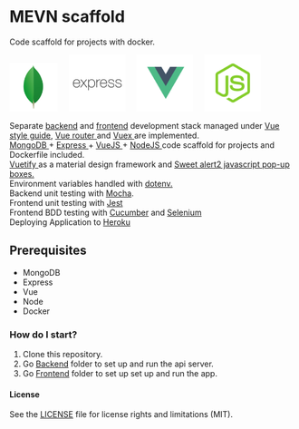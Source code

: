 # MEVN scaffold

Code scaffold for projects with docker. 

<img src="docs/mongodb-logo.png" height="85" />&nbsp;&nbsp;&nbsp;&nbsp;&nbsp;<img src="docs/expressjs-logo.png" height="100" />&nbsp;&nbsp;&nbsp;&nbsp;&nbsp;<img src="docs/vue-logo.png" height="100" />&nbsp;&nbsp;&nbsp;&nbsp;&nbsp;<img src="docs/node-logo.png" height="100" />

Separate <a href="backend/">backend</a> and <a href="frontend/">frontend</a> development stack managed under <a href="https://vuejs.org/v2/style-guide/" target="_blank"> Vue style guide</a>, <a href="https://router.vuejs.org/" target="_blank"> Vue router </a> and <a href="https://vuex.vuejs.org/" target="_blank"> Vuex </a> are implemented.</br><a href="https://www.mongodb.com/" target="_blank">MongoDB </a> + <a href="http://expressjs.com/" target="_blank">Express </a> + <a href="https://vuejs.org/" target="_blank"> VueJS </a> + <a href="https://nodejs.org/en/" target="_blank">NodeJS </a> code scaffold for projects and Dockerfile included. </br><a href="https://vuetifyjs.com/en/" target="_blank">Vuetify </a> as a material design framework and <a href="https://sweetalert2.github.io/" target="_blank">Sweet alert2 javascript pop-up boxes.</a></br> Environment variables handled with <a href="https://www.npmjs.com/package/dotenv" target="_blank">dotenv.</a></br> Backend unit testing with <a href="https://mochajs.org/" target="_blank">Mocha</a>.</a></br> Frontend unit testing with <a href="https://jestjs.io/" target="_blank">Jest</a> </br> Frontend BDD testing with <a href="https://cucumber.io/" target="_blank">Cucumber</a> and <a href="https://selenium.dev" target="_blank"> Selenium </a></br> Deploying Application to <a href="https://www.heroku.com/" target="_blank"> Heroku</a>

## Prerequisites

 - MongoDB
 - Express 
 - Vue
 - Node
 - Docker

### How do I start?

1. Clone this repository.   
2. Go <a href="backend/">Backend</a> folder to set up and run the api server. 
3. Go <a href="frontend/">Frontend</a> folder to set up set up and run the app.

#### License
See the [LICENSE](LICENSE.md) file for license rights and limitations (MIT).
